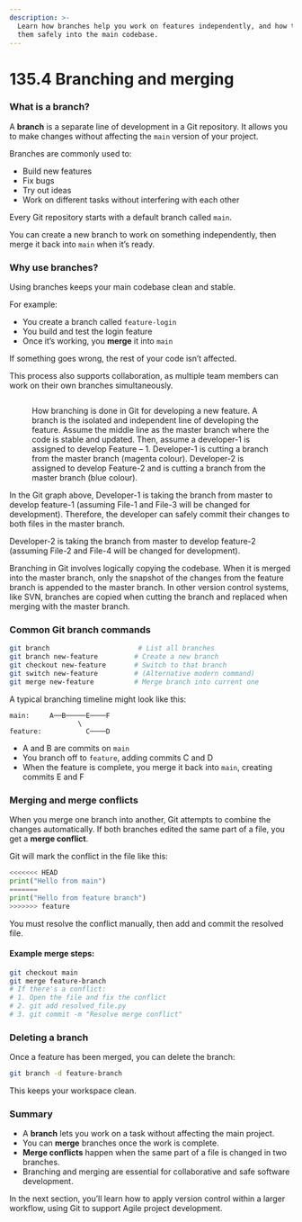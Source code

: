 ```yaml
---
description: >-
  Learn how branches help you work on features independently, and how to merge
  them safely into the main codebase.
---
```


# 135.4 Branching and merging

### What is a branch?

A **branch** is a separate line of development in a Git repository. It allows you to make changes without affecting the `main` version of your project.

Branches are commonly used to:

* Build new features
* Fix bugs
* Try out ideas
* Work on different tasks without interfering with each other

Every Git repository starts with a default branch called `main`.

You can create a new branch to work on something independently, then merge it back into `main` when it’s ready.

### Why use branches?

Using branches keeps your main codebase clean and stable.

For example:

* You create a branch called `feature-login`
* You build and test the login feature
* Once it’s working, you **merge** it into `main`

If something goes wrong, the rest of your code isn’t affected.

This process also supports collaboration, as multiple team members can work on their own branches simultaneously.

<figure><img src="https://i0.wp.com/digitalvarys.com/wp-content/uploads/2019/06/image-7.png?w=1229&#x26;ssl=1" alt=""><figcaption><p>How branching is done in Git for developing a new feature. A branch is the isolated and independent line of developing the feature. Assume the middle line as the master branch where the code is stable and updated. Then, assume a developer-1 is assigned to develop Feature – 1. Developer-1 is cutting a branch from the master branch (magenta colour). Developer-2 is assigned to develop Feature-2 and is cutting a branch from the master branch (blue colour).</p></figcaption></figure>

In the Git graph above, Developer-1 is taking the branch from master to develop feature-1 (assuming File-1 and File-3 will be changed for development). Therefore, the developer can safely commit their changes to both files in the master branch.

Developer-2 is taking the branch from master to develop feature-2 (assuming File-2 and File-4 will be changed for development).

Branching in Git involves logically copying the codebase. When it is merged into the master branch, only the snapshot of the changes from the feature branch is appended to the master branch. In other version control systems, like SVN, branches are copied when cutting the branch and replaced when merging with the master branch.

### Common Git branch commands

```bash
git branch                      # List all branches
git branch new-feature         # Create a new branch
git checkout new-feature       # Switch to that branch
git switch new-feature         # (Alternative modern command)
git merge new-feature          # Merge branch into current one
```

A typical branching timeline might look like this:

```
main:     A──B─────E────F
                 \     
feature:           C────D
```

* A and B are commits on `main`
* You branch off to `feature`, adding commits C and D
* When the feature is complete, you merge it back into `main`, creating commits E and F

### Merging and merge conflicts

When you merge one branch into another, Git attempts to combine the changes automatically. If both branches edited the same part of a file, you get a **merge conflict**.

Git will mark the conflict in the file like this:

```python
<<<<<<< HEAD
print("Hello from main")
=======
print("Hello from feature branch")
>>>>>>> feature
```

You must resolve the conflict manually, then add and commit the resolved file.

#### Example merge steps:

```bash
git checkout main
git merge feature-branch
# If there's a conflict:
# 1. Open the file and fix the conflict
# 2. git add resolved_file.py
# 3. git commit -m "Resolve merge conflict"
```

### Deleting a branch

Once a feature has been merged, you can delete the branch:

```bash
git branch -d feature-branch
```

This keeps your workspace clean.

### Summary

* A **branch** lets you work on a task without affecting the main project.
* You can **merge** branches once the work is complete.
* **Merge conflicts** happen when the same part of a file is changed in two branches.
* Branching and merging are essential for collaborative and safe software development.

In the next section, you’ll learn how to apply version control within a larger workflow, using Git to support Agile project development.
